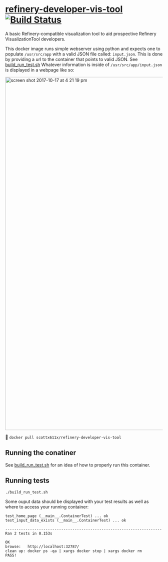 # [refinery-developer-vis-tool](https://hub.docker.com/r/scottx611x/refinery-developer-vis-tool/) [![Build Status](https://travis-ci.org/refinery-platform/refinery-developer-vis-tool.svg?branch=master)](https://travis-ci.org/refinery-platform/refinery-developer-vis-tool)
A basic Refinery-compatible visualization tool to aid prospective Refinery VisualizationTool developers.

This docker image runs simple webserver using python and expects one to populate `/usr/src/app` with a valid JSON file called: `input.json`. 
This is done by providing a url to the container that points to valid JSON. See [build_run_test.sh](https://github.com/scottx611x/refinery-developer-vis-tool/blob/master/build_run_test.sh#L11)
Whatever information is inside of `/usr/src/app/input.json` is displayed in a webpage like so:

<img width="1130" alt="screen shot 2017-10-17 at 4 21 19 pm" src="https://user-images.githubusercontent.com/5629547/31687440-450d943e-b357-11e7-9ba3-3d7500cf8f37.png">




🐳
`docker pull scottx611x/refinery-developer-vis-tool`

## Running the conatiner
See [build_run_test.sh](https://github.com/scottx611x/refinery-developer-vis-tool/blob/master/build_run_test.sh) for an idea of how to properly run this container.

## Running tests
`./build_run_test.sh`

Some ouput data should be displayed with your test results as well as where to access your running container:
```
test_home_page (__main__.ContainerTest) ... ok
test_input_data_exists (__main__.ContainerTest) ... ok

----------------------------------------------------------------------
Ran 2 tests in 0.153s

OK
browse:   http://localhost:32787/
clean up: docker ps -qa | xargs docker stop | xargs docker rm
PASS!
```
